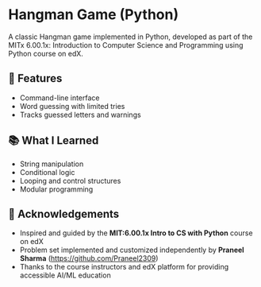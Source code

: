 # Hangman Game (Python)

A classic Hangman game implemented in Python, developed as part of the MITx 6.00.1x: Introduction to Computer Science and Programming using Python course on edX.

## 📌 Features
- Command-line interface
- Word guessing with limited tries
- Tracks guessed letters and warnings

## 📚 What I Learned
- String manipulation
- Conditional logic
- Looping and control structures
- Modular programming

## 🙌 Acknowledgements
- Inspired and guided by the **MIT:6.00.1x Intro to CS with Python** course on edX  
- Problem set implemented and customized independently by **Praneel Sharma** (https://github.com/Praneel2309)
- Thanks to the course instructors and edX platform for providing accessible AI/ML education
